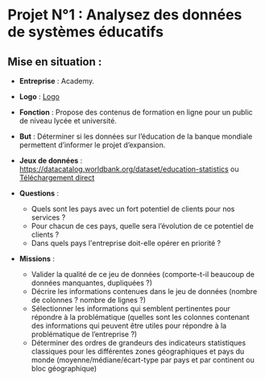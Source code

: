 # Projet N°1 : Analysez des données de systèmes éducatifs

## **Mise en situation :**
- **Entreprise** : Academy.
- **Logo** : [Logo](PhotosReadme/LogoP1.png)
- **Fonction** : Propose des contenus de formation en ligne pour un public de niveau lycée et université.
- **But** : Déterminer si les données sur l’éducation de la banque mondiale permettent d’informer le projet d’expansion.
- **Jeux de données** : https://datacatalog.worldbank.org/dataset/education-statistics ou [Téléchargement direct](https://s3-eu-west-1.amazonaws.com/static.oc-static.com/prod/courses/files/Parcours_data_scientist/Projet+-+Donn%C3%A9es+%C3%A9ducatives/Projet+Python_Dataset_Edstats_csv.zip)
- **Questions** : 
    - Quels sont les pays avec un fort potentiel de clients pour nos services ?
    - Pour chacun de ces pays, quelle sera l’évolution de ce potentiel de clients ?
    - Dans quels pays l'entreprise doit-elle opérer en priorité ?

- **Missions** :
    - Valider la qualité de ce jeu de données (comporte-t-il beaucoup de données manquantes, dupliquées ?)
    - Décrire les informations contenues dans le jeu de données (nombre de colonnes ? nombre de lignes ?)
    - Sélectionner les informations qui semblent pertinentes pour répondre à la problématique (quelles sont les colonnes contenant des informations qui peuvent être utiles pour répondre à la problématique de l’entreprise ?)
    - Déterminer des ordres de grandeurs des indicateurs statistiques classiques pour les différentes zones géographiques et pays du monde (moyenne/médiane/écart-type par pays et par continent ou bloc géographique)

